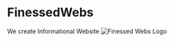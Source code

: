 # FinessedWebs
We create Informational Website 
![Finessed Webs Logo](https://user-images.githubusercontent.com/118444526/203111957-6dcaf825-6a10-4795-b33c-6257fd423a5e.jpg)
